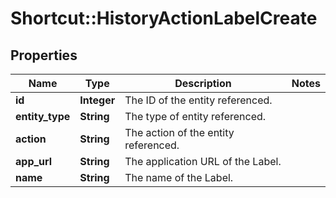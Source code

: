 # Shortcut::HistoryActionLabelCreate

## Properties
Name | Type | Description | Notes
------------ | ------------- | ------------- | -------------
**id** | **Integer** | The ID of the entity referenced. | 
**entity_type** | **String** | The type of entity referenced. | 
**action** | **String** | The action of the entity referenced. | 
**app_url** | **String** | The application URL of the Label. | 
**name** | **String** | The name of the Label. | 

